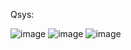 Qsys:

![image](https://github.com/velicharlagokulkumar/quartus/assets/104726431/96749a3a-d85a-4ca7-aa85-c29b51209bad)
![image](https://github.com/velicharlagokulkumar/quartus/assets/104726431/5e54ab82-ffa3-44d8-9278-d35568286bdc)
![image](https://github.com/velicharlagokulkumar/quartus/assets/104726431/1da23056-05c3-4c79-8d4f-fbdc34557eff)


